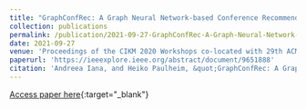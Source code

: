 ```yaml
---
title: "GraphConfRec: A Graph Neural Network-based Conference Recommender System"
collection: publications
permalink: /publication/2021-09-27-GraphConfRec-A-Graph-Neural-Network-based-Conference-Recommender-System
date: 2021-09-27
venue: 'Proceedings of the CIKM 2020 Workshops co-located with 29th ACM International Conference on Information and Knowledge Management (CIKM 2020)'
paperurl: 'https://ieeexplore.ieee.org/abstract/document/9651888'
citation: 'Andreea Iana, and Heiko Paulheim, &quot;GraphConfRec: A Graph Neural Network-based Conference Recommender System.&quot; In 2021 ACM/IEEE Joint Conference on Digital Libraries (JCDL), pp. 90-99. IEEE, 2021.'
---
```

[Access paper here](https://ieeexplore.ieee.org/abstract/document/9651888){:target="_blank"}
